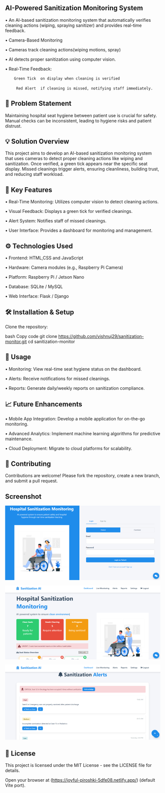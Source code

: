 ## AI-Powered Sanitization Monitoring System
  • An AI-based sanitization monitoring system that automatically verifies cleaning actions (wiping, spraying sanitizer) and provides real-time feedback.
  
  • Camera-Based Monitoring
  
  • Cameras track cleaning actions(wiping motions, spray)
  
  • AI detects proper sanitization using computer vision.
  
  • Real-Time Feedback:
  
        Green Tick	on display when cleaning is verified
        
         Red Alert	if cleaning is missed, notifying staff immediately.


## 🏥 Problem Statement
Maintaining hospital seat hygiene between patient use is crucial for safety. Manual checks can be inconsistent, leading to hygiene risks and patient distrust.

## 💡 Solution Overview
This project aims to develop an AI-based sanitization monitoring system that uses cameras to detect proper cleaning actions like wiping and sanitization. Once verified, a green tick appears near the specific seat display. Missed cleanings trigger alerts, ensuring cleanliness, building trust, and reducing staff workload.

## 📌 Key Features
• Real-Time Monitoring: Utilizes computer vision to detect cleaning actions.

• Visual Feedback: Displays a green tick for verified cleanings.

• Alert System: Notifies staff of missed cleanings.

• User Interface: Provides a dashboard for monitoring and management.

## ⚙ Technologies Used
• Frontend: HTML,CSS and JavaScript

• Hardware: Camera modules (e.g., Raspberry Pi Camera)

• Platform: Raspberry Pi / Jetson Nano

• Database: SQLite / MySQL

• Web Interface: Flask / Django

## 🛠 Installation & Setup
Clone the repository:

bash
Copy code
git clone https://github.com/vishnuj29/sanitization-monitor.git
cd sanitization-monitor

## 🧪 Usage
• Monitoring: View real-time seat hygiene status on the dashboard.

• Alerts: Receive notifications for missed cleanings.

• Reports: Generate daily/weekly reports on sanitization compliance.

## 📈 Future Enhancements
•  Mobile App Integration: Develop a mobile application for on-the-go monitoring.

•  Advanced Analytics: Implement machine learning algorithms for predictive maintenance.

•  Cloud Deployment: Migrate to cloud platforms for scalability.

## 🤝 Contributing
Contributions are welcome! Please fork the repository, create a new branch, and submit a pull request.
##  Screenshot
  ![image alt](https://github.com/vishnuj29/AI-Sanitization_Hackstone/blob/main/Screenshot%202025-05-14%20081318.png?raw=true)

  ![image alt](https://github.com/vishnuj29/AI-Sanitization_Hackstone/blob/38b26f944b1eae15c9f0411e5c2fab528ab35bc4/Screenshot%202025-05-14%20081430.png)

  ![image alt](https://github.com/vishnuj29/AI-Sanitization_Hackstone/blob/38b26f944b1eae15c9f0411e5c2fab528ab35bc4/Screenshot%202025-05-14%20081514.png)

## 📄 License
This project is licensed under the MIT License - see the LICENSE file for details.


Open your browser at (https://joyful-piroshki-5dfe08.netlify.app/) (default Vite port).












